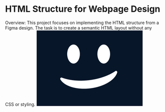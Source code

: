 # HTML Structure for Webpage Design
Overview:
This project focuses on implementing the HTML structure from a Figma design. The task is to create a semantic HTML layout without any CSS or styling.
![alt text](<Screenshot 2025-01-17 204803.png>)